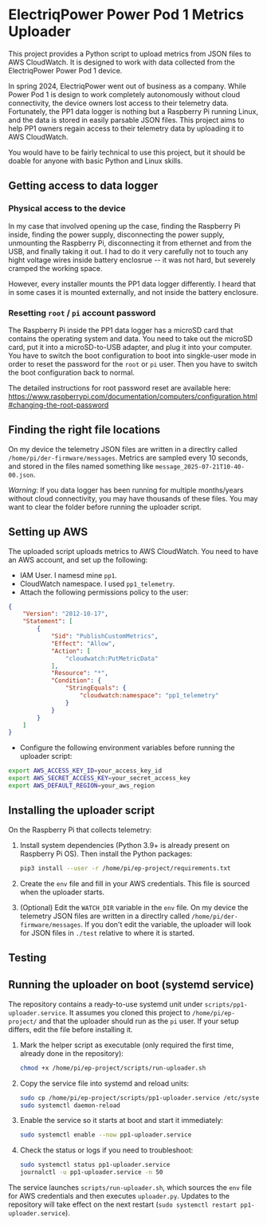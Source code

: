 # ElectriqPower Power Pod 1 Metrics Uploader

This project provides a Python script to upload metrics from JSON files to AWS CloudWatch. It is designed to work with data collected from the ElectriqPower Power Pod 1 device.

In spring 2024, ElectriqPower went out of business as a company. While Power Pod 1 is design to work completely autonomously without cloud connectivity, the device owners lost access to their telemetry data. Fortunately, the PP1 data logger is nothing but a Raspberry Pi running Linux, and the data is stored in easily parsable JSON files. This project aims to help PP1 owners regain access to their telemetry data by uploading it to AWS CloudWatch.

You would have to be fairly technical to use this project, but it should be doable for anyone with basic Python and Linux skills.


## Getting access to data logger

### Physical access to the device

In my case that involved opening up the case, finding the Raspberry Pi inside, finding the power supply, disconnecting the power supply, unmounting the Raspberry Pi, disconnecting it from ethernet and from the USB, and finally taking it out. I had to do it very carefully not to touch any hight voltage wires inside battery enclosrue -- it was not hard, but severely cramped the working space.

However, every installer mounts the PP1 data logger differently. I heard that in some cases it is mounted externally, and not inside the battery enclosure.

### Resetting `root` / `pi` account password

The Raspberry Pi inside the PP1 data logger has a microSD card that contains the operating system and data. You need to take out the microSD card, put it into a microSD-to-USB adapter, and plug it into your computer. You have to switch the boot configuration to boot into singkle-user mode in order to reset the password for the `root` or `pi` user. Then you have to switch the boot configuration back to normal.

The detailed instructions for root password reset are available here: https://www.raspberrypi.com/documentation/computers/configuration.html#changing-the-root-password

## Finding the right file locations

On my device the telemetry JSON files are written in a directlry called `/home/pi/der-firmware/messages`. Metrics are sampled every 10 seconds, and stored in the files named something like `message_2025-07-21T10-40-00.json`. 

_Warning_: If you data logger has been running for multiple months/years without cloud connectivity, you may have thousands of these files. You may want to clear the folder before running the uploader script.

## Setting up AWS

The uploaded script uploads metrics to AWS CloudWatch. You need to have an AWS account, and set up the following:

- IAM User. I namesd mine `pp1`. 
- CloudWatch namespace. I used `pp1_telemetry`. 
- Attach the following permissions policy to the user: 
```json
{
    "Version": "2012-10-17",
    "Statement": [
        {
            "Sid": "PublishCustomMetrics",
            "Effect": "Allow",
            "Action": [
                "cloudwatch:PutMetricData"
            ],
            "Resource": "*",
            "Condition": {
                "StringEquals": {
                    "cloudwatch:namespace": "pp1_telemetry"
                }
            }
        }
    ]
}
```
- Configure the following environment variables before running the uploader script:

```bash
export AWS_ACCESS_KEY_ID=your_access_key_id
export AWS_SECRET_ACCESS_KEY=your_secret_access_key
export AWS_DEFAULT_REGION=your_aws_region
```

## Installing the uploader script

On the Raspberry Pi that collects telemetry:

1. Install system dependencies (Python 3.9+ is already present on Raspberry Pi OS). Then install the Python packages:
   ```bash
   pip3 install --user -r /home/pi/ep-project/requirements.txt
   ```
2. Create the `env` file and fill in your AWS credentials. This file is sourced when the uploader starts.

3. (Optional) Edit the `WATCH_DIR` variable in the `env` file. On my device the telemetry JSON files are written in a directlry called `/home/pi/der-firmware/messages`. If you don't edit the variable, the uploader will look for JSON files in `./test` relative to where it is started.

## Testing


## Running the uploader on boot (systemd service)

The repository contains a ready-to-use systemd unit under `scripts/pp1-uploader.service`. It assumes you cloned this project to `/home/pi/ep-project/` and that the uploader should run as the `pi` user. If your setup differs, edit the file before installing it.

1. Mark the helper script as executable (only required the first time, already done in the repository):
   ```bash
   chmod +x /home/pi/ep-project/scripts/run-uploader.sh
   ```
2. Copy the service file into systemd and reload units:
   ```bash
   sudo cp /home/pi/ep-project/scripts/pp1-uploader.service /etc/systemd/system/pp1-uploader.service
   sudo systemctl daemon-reload
   ```
3. Enable the service so it starts at boot and start it immediately:
   ```bash
   sudo systemctl enable --now pp1-uploader.service
   ```
4. Check the status or logs if you need to troubleshoot:
   ```bash
   sudo systemctl status pp1-uploader.service
   journalctl -u pp1-uploader.service -n 50
   ```

The service launches `scripts/run-uploader.sh`, which sources the `env` file for AWS credentials and then executes `uploader.py`. Updates to the repository will take effect on the next restart (`sudo systemctl restart pp1-uploader.service`).

